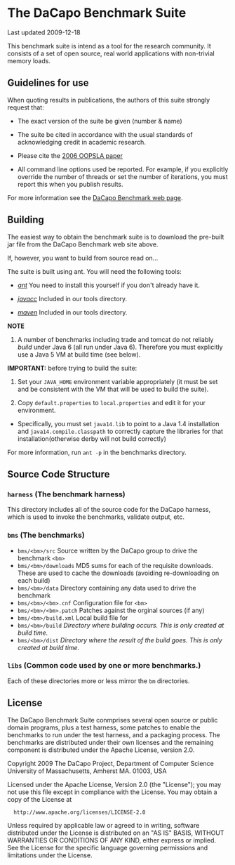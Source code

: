 # The DaCapo Benchmark Suite

Last updated 2009-12-18

This benchmark suite is intend as a tool for the research community.
It consists of a set of open source, real world applications with
non-trivial memory loads.


## Guidelines for use

When quoting results in publications, the authors of this suite
strongly request that:

* The exact version of the suite be given (number & name)

* The suite be cited in accordance with the usual standards of acknowledging credit in academic research.

* Please cite the [2006 OOPSLA paper](http://doi.acm.org/10.1145/1167473.1167488)

* All command line options used be reported.  For example, if you explicitly override the number of threads or set the number of iterations, you must report this when you publish results. 

For more information see the [DaCapo Benchmark web page](http://dacapobench.org).


## Building

The easiest way to obtain the benchmark suite is to download the pre-built jar file from the DaCapo Benchmark web site above.

If, however, you want to build from source read on...

The suite is built using ant.  You will need the following tools:

* *[ant](http://ant.apache.org)* You need to install this yourself if you don't already have it.

* *[javacc](http://javacc.dev.java.net/)* Included in our tools directory.

* *[maven](http://maven.apache.org)* Included in our tools directory.

**NOTE**

1. A number of benchmarks including trade and tomcat do not reliably _build_ under Java 6 (all run under Java 6). Therefore you must explicitly use a Java 5 VM at build time (see below).
	

**IMPORTANT:** before trying to build the suite:

1. Set your `JAVA_HOME` environment variable appropriately (it must be set and be consistent with the VM that will be used to build the suite).

2. Copy `default.properties` to `local.properties` and edit it for your environment.

  * Specifically, you must set `java14.lib` to point to a Java 1.4 installation and `java14.compile.classpath` to correctly capture the libraries for that installation(otherwise derby will not build correctly)


For more information, run `ant -p` in the benchmarks directory.



## Source Code Structure

### `harness` (The benchmark harness)

This directory includes all of the source code for the DaCapo harness, which is used to invoke the benchmarks, validate output, etc.
	
	
### `bms` (The benchmarks)

* `bms/<bm>/src` Source written by the DaCapo group to drive the benchmark `<bm>`
* `bms/<bm>/downloads`	MD5 sums for each of the requisite downloads.  These are used to cache the downloads (avoiding re-downloading on each build)
* `bms/<bm>/data` Directory containing any data used to drive the benchmark
* `bms/<bm>/<bm>.cnf`	Configuration file for `<bm>`
* `bms/<bm>/<bm>.patch`	Patches against the orginal sources (if any)
* `bms/<bm>/build.xml`	Local build file for <bm>
* `bms/<bm>/build` _Directory where building occurs.  This is only created at build time._
* `bms/<bm>/dist` _Directory where the result of the build goes.  This is only created at build time._


### `libs` (Common code used by one or more benchmarks.)

Each of these directories more or less mirror the `bm` directories.



## License

The DaCapo Benchmark Suite conmprises several open source or public
domain programs, plus a test harness, some patches to enable the
benchmarks to run under the test harness, and a packaging process. The
benchmarks are distributed under their own licenses and the remaining
component is distributed under the Apache License, version 2.0.

   Copyright 2009 The DaCapo Project,
   Department of Computer Science
   University of Massachusetts,
   Amherst MA. 01003, USA

   Licensed under the Apache License, Version 2.0 (the "License");
   you may not use this file except in compliance with the License.
   You may obtain a copy of the License at

      http://www.apache.org/licenses/LICENSE-2.0

   Unless required by applicable law or agreed to in writing, software
   distributed under the License is distributed on an "AS IS" BASIS,
   WITHOUT WARRANTIES OR CONDITIONS OF ANY KIND, either express or implied.
   See the License for the specific language governing permissions and
   limitations under the License.
